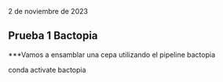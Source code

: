 2 de noviembre de 2023

## Prueba 1 Bactopia

  ***Vamos a ensamblar una cepa utilizando el pipeline bactopia
  
  conda activate bactopia

  
